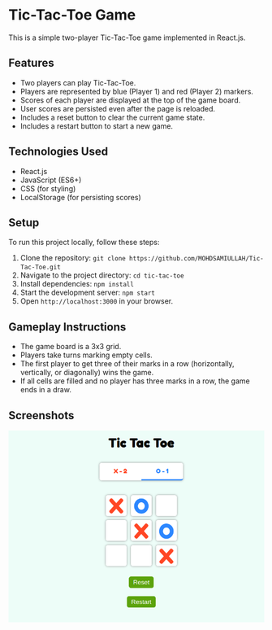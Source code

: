 
# Tic-Tac-Toe Game

This is a simple two-player Tic-Tac-Toe game implemented in React.js.

## Features

- Two players can play Tic-Tac-Toe.
- Players are represented by blue (Player 1) and red (Player 2) markers.
- Scores of each player are displayed at the top of the game board.
- User scores are persisted even after the page is reloaded.
- Includes a reset button to clear the current game state.
- Includes a restart button to start a new game.

## Technologies Used

- React.js
- JavaScript (ES6+)
- CSS (for styling)
- LocalStorage (for persisting scores)

## Setup

To run this project locally, follow these steps:

1. Clone the repository: `git clone https://github.com/MOHDSAMIULLAH/Tic-Tac-Toe.git`
2. Navigate to the project directory: `cd tic-tac-toe`
3. Install dependencies: `npm install`
4. Start the development server: `npm start`
5. Open `http://localhost:3000` in your browser.

## Gameplay Instructions

- The game board is a 3x3 grid.
- Players take turns marking empty cells.
- The first player to get three of their marks in a row (horizontally, vertically, or diagonally) wins the game.
- If all cells are filled and no player has three marks in a row, the game ends in a draw.

## Screenshots

![Game screenshot](image.png)
